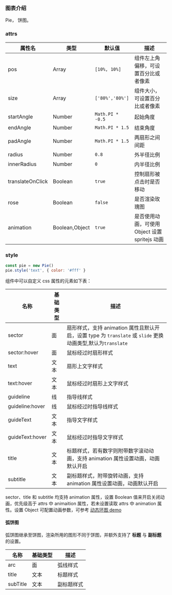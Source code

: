 ### 图表介绍

Pie， 饼图。

### attrs

| 属性名           | 类型           | 默认值           | 描述                                           |
| ---------------- | -------------- | ---------------- | ---------------------------------------------- |
| pos              | Array          | `[10%, 10%]`     | 组件左上角偏移，可设置百分比或者像素           |
| size             | Array          | `['80%','80%']`  | 组件大小，可设置百分比或者像素                 |
| startAngle       | Number         | `Math.PI * -0.5` | 起始角度                                       |
| endAngle         | Number         | `Math.PI * 1.5`  | 结束角度                                       |
| padAngle         | Number         | `Math.PI * 1.5`  | 两扇形之间间距                                 |
| radius           | Number         | `0.8`            | 外半径比例                                     |
| innerRadius      | Number         | `0`              | 内半径比例                                     |
| translateOnClick | Boolean        | `true`           | 控制扇形被点击时是否移动                       |
| rose             | Boolean        | `false`          | 是否渲染玫瑰图                                 |
| animation        | Boolean,Object | `true`           | 是否使用动画，可使用 Object 设置 spritejs 动画 |

### style

```javascript
const pie = new Pie()
pie.style('text', { color: '#fff' }
```

组件中可以自定义 css 属性的元素如下表：

| 名称            | 基础类型 | 描述                                                                                                        |
| --------------- | -------- | ----------------------------------------------------------------------------------------------------------- |
| sector          | 面       | 扇形样式，支持 animation 属性且默认开启，设置 type 为 `translate` 或 `slide` 更换动画类型,默认为`translate` |
| sector:hover    | 面       | 鼠标经过时扇形样式                                                                                          |
| text            | 文本     | 扇形上文字样式                                                                                              |
| text:hover      | 文本     | 鼠标经过时扇形上文字样式                                                                                    |
| guideline       | 线       | 指导线样式                                                                                                  |
| guideline:hover | 线       | 鼠标经过时指导线样式                                                                                        |
| guideText       | 文本     | 指导文字样式                                                                                                |
| guideText:hover | 文本     | 鼠标经过时指导文字样式                                                                                      |
| title           | 文本     | 标题样式，若有数字则附带数字滚动动画，支持 animation 属性设置动画，动画默认开启                             |
| subtitle        | 文本     | 副标题样式，附带旋转动画，支持 animation 属性设置动画，动画默认开启                                         |

sector、title 和 subtitle 均支持 animation 属性，设置 Boolean 值来开启关闭动画，优先级高于 attrs 中 animaition 属性，若未设置读取 attrs 中 animation 属性。设置 Object 可配置动画参数，可参考 [动态环图 demo](#/examples/pie-donut)

#### 弧饼图

弧饼图继承至饼图，渲染所用的图形不同于饼图，并额外支持了 **标题** 与 **副标题** 的设置。

| 名称     | 基础类型 | 描述       |
| -------- | -------- | ---------- |
| arc      | 面       | 弧线样式   |
| title    | 文本     | 标题样式   |
| subTitle | 文本     | 副标题样式 |
